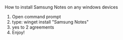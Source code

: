 How to install Samsung Notes on any windows devices

1. Open command prompt
3. type: winget install "Samsung Notes"
4. yes to 2 agreements
5. Enjoy!

